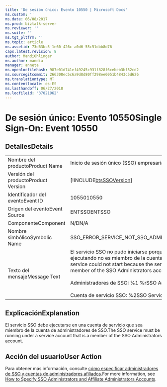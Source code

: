 ```yaml
---
title: 'De sesión único: Evento 10550 | Microsoft Docs'
ms.custom: ''
ms.date: 06/08/2017
ms.prod: biztalk-server
ms.reviewer: ''
ms.suite: ''
ms.tgt_pltfrm: ''
ms.topic: article
ms.assetid: 73d63bc5-1e60-426c-a0d6-55c51dbb8d76
caps.latest.revision: 8
author: MandiOhlinger
ms.author: mandia
manager: anneta
ms.openlocfilehash: 987e01d741ef49245c931f828f6cebeb3bf52cd2
ms.sourcegitcommit: 266308ec5c6a9d8d80ff298ee6051b4843c5d626
ms.translationtype: MT
ms.contentlocale: es-ES
ms.lasthandoff: 06/27/2018
ms.locfileid: "37021962"
---
```

# <a name="single-sign-on-event-10550"></a><span data-ttu-id="88f90-102">De sesión único: Evento 10550</span><span class="sxs-lookup"><span data-stu-id="88f90-102">Single Sign-On: Event 10550</span></span>
## <a name="details"></a><span data-ttu-id="88f90-103">Detalles</span><span class="sxs-lookup"><span data-stu-id="88f90-103">Details</span></span>  
  
|                 |                                                                                                                                                                                                               |
|-----------------|---------------------------------------------------------------------------------------------------------------------------------------------------------------------------------------------------------------|
|  <span data-ttu-id="88f90-104">Nombre del producto</span><span class="sxs-lookup"><span data-stu-id="88f90-104">Product Name</span></span>   |                                                                                           <span data-ttu-id="88f90-105">Inicio de sesión único (SSO) empresarial</span><span class="sxs-lookup"><span data-stu-id="88f90-105">Enterprise Single Sign-On</span></span>                                                                                           |
| <span data-ttu-id="88f90-106">Versión del producto</span><span class="sxs-lookup"><span data-stu-id="88f90-106">Product Version</span></span> |                                                                          [!INCLUDE[btsSSOVersion](../includes/btsssoversion-md.md)]                                                                           |
|    <span data-ttu-id="88f90-107">Identificador del evento</span><span class="sxs-lookup"><span data-stu-id="88f90-107">Event ID</span></span>     |                                                                                                     <span data-ttu-id="88f90-108">10550</span><span class="sxs-lookup"><span data-stu-id="88f90-108">10550</span></span>                                                                                                     |
|  <span data-ttu-id="88f90-109">Origen del evento</span><span class="sxs-lookup"><span data-stu-id="88f90-109">Event Source</span></span>   |                                                                                                    <span data-ttu-id="88f90-110">ENTSSO</span><span class="sxs-lookup"><span data-stu-id="88f90-110">ENTSSO</span></span>                                                                                                     |
|    <span data-ttu-id="88f90-111">Componente</span><span class="sxs-lookup"><span data-stu-id="88f90-111">Component</span></span>    |                                                                                                      <span data-ttu-id="88f90-112">N/D</span><span class="sxs-lookup"><span data-stu-id="88f90-112">N/A</span></span>                                                                                                      |
|  <span data-ttu-id="88f90-113">Nombre simbólico</span><span class="sxs-lookup"><span data-stu-id="88f90-113">Symbolic Name</span></span>  |                                                                                        <span data-ttu-id="88f90-114">SSO_ERROR_SERVICE_NOT_SSO_ADMIN</span><span class="sxs-lookup"><span data-stu-id="88f90-114">SSO_ERROR_SERVICE_NOT_SSO_ADMIN</span></span>                                                                                        |
|  <span data-ttu-id="88f90-115">Texto del mensaje</span><span class="sxs-lookup"><span data-stu-id="88f90-115">Message Text</span></span>   | <span data-ttu-id="88f90-116">El servicio SSO no pudo iniciarse porque la cuenta de servicio en la que se está ejecutando no es miembro de la cuenta de administradores de SSO.%r</span><span class="sxs-lookup"><span data-stu-id="88f90-116">The SSO service could not start because the service account it is running under is not a member of the SSO Administrators account.%r</span></span><br /><br /> <span data-ttu-id="88f90-117">Administradores de SSO: %1 %r</span><span class="sxs-lookup"><span data-stu-id="88f90-117">SSO Administrators: %1%r</span></span><br /><br /> <span data-ttu-id="88f90-118">Cuenta de servicio SSO: %2</span><span class="sxs-lookup"><span data-stu-id="88f90-118">SSO Service Account: %2</span></span> |
  
## <a name="explanation"></a><span data-ttu-id="88f90-119">Explicación</span><span class="sxs-lookup"><span data-stu-id="88f90-119">Explanation</span></span>  
 <span data-ttu-id="88f90-120">El servicio SSO debe ejecutarse en una cuenta de servicio que sea miembro de la cuenta de administradores de SSO.</span><span class="sxs-lookup"><span data-stu-id="88f90-120">The SSO service must be running under a service account that is a member of the SSO Administrators account.</span></span>  
  
## <a name="user-action"></a><span data-ttu-id="88f90-121">Acción del usuario</span><span class="sxs-lookup"><span data-stu-id="88f90-121">User Action</span></span>  
 <span data-ttu-id="88f90-122">Para obtener más información, consulte [cómo especificar administradores de SSO y cuentas de administradores afiliados](../core/how-to-specify-sso-administrators-and-affiliate-administrators-accounts.md).</span><span class="sxs-lookup"><span data-stu-id="88f90-122">For more information, see [How to Specify SSO Administrators and Affiliate Administrators Accounts](../core/how-to-specify-sso-administrators-and-affiliate-administrators-accounts.md).</span></span>